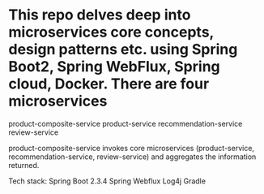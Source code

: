 # This repo delves deep into microservices core concepts, design patterns etc. using Spring Boot2, Spring WebFlux, Spring cloud, Docker. There are four microservices
product-composite-service
product-service
recommendation-service
review-service

product-composite-service invokes core microservices (product-service, recommendation-service, review-service) and aggregates the information returned. 

Tech stack:
Spring Boot 2.3.4
Spring Webflux
Log4j
Gradle

